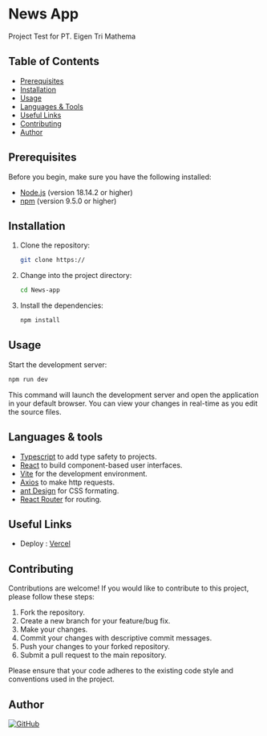 # News App

Project Test for PT. Eigen Tri Mathema

## Table of Contents

- [Prerequisites](#prerequisites)
- [Installation](#installation)
- [Usage](#usage)
- [Languages & Tools](#languages--tools)
- [Useful Links](#useful-links)
- [Contributing](#contributing)
- [Author](#author)

## Prerequisites

Before you begin, make sure you have the following installed:

- [Node.js](https://nodejs.org) (version 18.14.2 or higher)
- [npm](https://www.npmjs.com/) (version 9.5.0 or higher)

## Installation

1. Clone the repository:

   ```bash
   git clone https://
   ```

2. Change into the project directory:

   ```bash
   cd News-app
   ```

3. Install the dependencies:

   ```bash
   npm install
   ```

## Usage

Start the development server:

```bash
npm run dev
```

This command will launch the development server and open the application in your default browser. You can view your changes in real-time as you edit the source files.

## Languages & tools

- [Typescript](https://www.typescriptlang.org/) to add type safety to projects.
- [React](https://react.dev/) to build component-based user interfaces.
- [Vite](https://vitejs.dev/) for the development environment.
- [Axios](https://axios-http.com/) to make http requests.
- [ant Design](https://ant.design/) for CSS formating.
- [React Router](https://reactrouter.com/en/main) for routing.

## Useful Links

- Deploy : [Vercel](https://news-app-tes-coding.vercel.app/)

## Contributing

Contributions are welcome! If you would like to contribute to this project, please follow these steps:

1. Fork the repository.
2. Create a new branch for your feature/bug fix.
3. Make your changes.
4. Commit your changes with descriptive commit messages.
5. Push your changes to your forked repository.
6. Submit a pull request to the main repository.

Please ensure that your code adheres to the existing code style and conventions used in the project.

## Author

[![GitHub](https://img.shields.io/badge/Asilsay-%23121011.svg?style=for-the-badge&logo=github&logoColor=white)](https://github.com/Asilsay)
